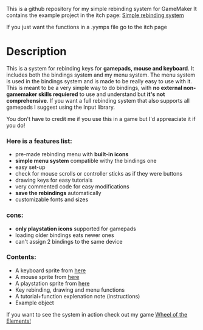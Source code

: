 This is a github repository for my simple rebinding system for GameMaker
It contains the example project in the itch page: [Simple rebinding system](https://lolo-claw.itch.io/easy-rebinding-system)

If you just want the functions in a .yymps file go to the itch page

# Description

This is a system for rebinding keys for **gamepads, mouse and keyboard**.
It includes both the bindings system and my menu system. The menu system is used in the bindings system and is made to be really easy to use with it.
This is meant to be a very simple way to do bindings, with **no external non-gamemaker skills requiered** to use and understand but **it's not comprehensive**. 
If you want a full rebinding system that also supports all gamepads I suggest using the Input library.

You don't have to credit me if you use this in a game but I'd appreaciate it if you do!
### Here is a features list:
- pre-made rebinding menu with **built-in icons**
- **simple menu system** compatible withy the bindings one
- easy set-up
- check for mouse scrolls or controller sticks as if they were buttons
- drawing keys for easy tutorials
- very commented code for easy modifications
- **save the rebindings** automatically
- customizable fonts and sizes

### cons:
- **only playstation icons** supported for gamepads
- loading older bindings eats newer ones
- can't assign 2 bindings to the same device

### Contents:
- A keyboard sprite from [here](https://kenney.nl/assets/input-prompts)
- A mouse sprite from [here](https://kenney.nl/assets/input-prompts)
- A playstation sprite from [here](https://narehop.itch.io/ps4-controller-buttons-free)
- Key rebinding, drawing and menu functions
- A tutorial+function explenation note (instructions)
- Example object

If you want to see the system in action check out my game [Wheel of the Elements!](https://lolo-claw.itch.io/wheel-of-the-elements)
